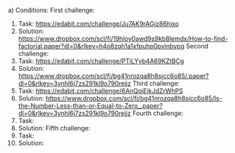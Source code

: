 a) Conditions:
First challenge:
1. Task: https://edabit.com/challenge/Ju7AK9rAGjz86hjxo
2. Solution: https://www.dropbox.com/scl/fi/19hloy0awd9s9kb8lemdx/How-to-find-factorial.paper?dl=0&rlkey=h4o8zqh1a1xfpuhp0pvjnbypq
Second challenge:
1. Task: https://edabit.com/challenge/PTiLYyb4A69KZtBCg
2. Solution: https://www.dropbox.com/scl/fi/bg41nrozqa8h8sjcc6o85/.paper?dl=0&rlkey=3ynhl6j7zs291kl9o790rejjz
Third challenge:
1. Task: https://edabit.com/challenge/6AnQqiEjkJdZrWhPS
2. Solution: https://www.dropbox.com/scl/fi/bg41nrozqa8h8sjcc6o85/Is-the-Number-Less-than-or-Equal-to-Zero_.paper?dl=0&rlkey=3ynhl6j7zs291kl9o790rejjz
Fourth challenge:
1. Task: 
2. Solution:
Fifth challenge:
1. Task: 
2. Solution:
